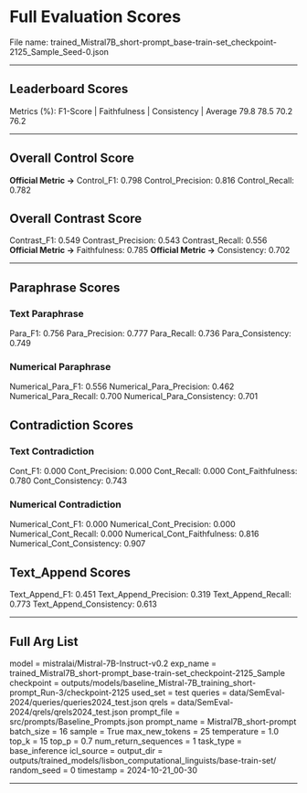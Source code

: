 # Full Evaluation Scores

File name: trained_Mistral7B_short-prompt_base-train-set_checkpoint-2125_Sample_Seed-0.json


---

## Leaderboard Scores

Metrics (%): F1-Score | Faithfulness | Consistency | Average
                79.8        78.5          70.2        76.2

---

## Overall Control Score

**Official Metric ->** Control_F1: 0.798
Control_Precision: 0.816
Control_Recall: 0.782

## Overall Contrast Score

Contrast_F1: 0.549
Contrast_Precision: 0.543
Contrast_Recall: 0.556
**Official Metric ->** Faithfulness: 0.785
**Official Metric ->** Consistency: 0.702

---


## Paraphrase Scores


### Text Paraphrase

Para_F1: 0.756
Para_Precision: 0.777
Para_Recall: 0.736
Para_Consistency: 0.749


### Numerical Paraphrase

Numerical_Para_F1: 0.556
Numerical_Para_Precision: 0.462
Numerical_Para_Recall: 0.700
Numerical_Para_Consistency: 0.701


## Contradiction Scores


### Text Contradiction

Cont_F1: 0.000
Cont_Precision: 0.000
Cont_Recall: 0.000
Cont_Faithfulness: 0.780
Cont_Consistency: 0.743


### Numerical Contradiction

Numerical_Cont_F1: 0.000
Numerical_Cont_Precision: 0.000
Numerical_Cont_Recall: 0.000
Numerical_Cont_Faithfulness: 0.816
Numerical_Cont_Consistency: 0.907


## Text_Append Scores

Text_Append_F1: 0.451
Text_Append_Precision: 0.319
Text_Append_Recall: 0.773
Text_Append_Consistency: 0.613

---

## Full Arg List

model = mistralai/Mistral-7B-Instruct-v0.2
exp_name = trained_Mistral7B_short-prompt_base-train-set_checkpoint-2125_Sample
checkpoint = outputs/models/baseline_Mistral-7B_training_short-prompt_Run-3/checkpoint-2125
used_set = test
queries = data/SemEval-2024/queries/queries2024_test.json
qrels = data/SemEval-2024/qrels/qrels2024_test.json
prompt_file = src/prompts/Baseline_Prompts.json
prompt_name = Mistral7B_short-prompt
batch_size = 16
sample = True
max_new_tokens = 25
temperature = 1.0
top_k = 15
top_p = 0.7
num_return_sequences = 1
task_type = base_inference
icl_source = 
output_dir = outputs/trained_models/lisbon_computational_linguists/base-train-set/
random_seed = 0
timestamp = 2024-10-21_00-30

---

